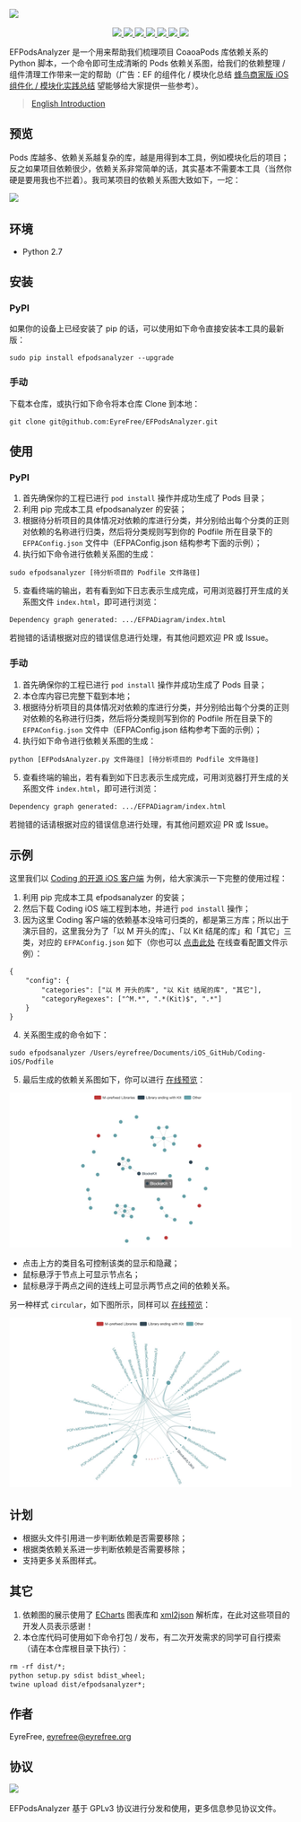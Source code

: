 ![](assets/headimage.png)

<p align="center">
    <a href="https://pypi.org/project/efpodsanalyzer/">
        <img src="https://badge.fury.io/py/efpodsanalyzer.svg">
    </a>
    <a href="https://www.python.org/">
        <img src="https://img.shields.io/badge/language-Python-2e6fa0.svg">
    </a>
    <a href="https://codebeat.co/projects/github-com-eyrefree-efpodsanalyzer-master">
        <img src="https://codebeat.co/badges/67a3cc17-24fb-4c3d-b94c-61e17eea08cc"/>
    </a>
    <a href="https://raw.githubusercontent.com/EyreFree/EFPodsAnalyzer/master/LICENSE">
        <img src="https://img.shields.io/badge/license-GPLv3-000000.svg">
    </a>
    <a href="https://twitter.com/EyreFree777">
        <img src="https://img.shields.io/badge/twitter-@EyreFree777-blue.svg?style=flat">
    </a>
    <a href="http://weibo.com/eyrefree777">
        <img src="https://img.shields.io/badge/weibo-@EyreFree-red.svg?style=flat">
    </a>
    <a href="https://raw.githubusercontent.com/EyreFree/EFQRCode/assets/icon/MadeWith%3C3.png">
        <img src="https://img.shields.io/badge/made%20with-%3C3-orange.svg">
    </a>
</p>

EFPodsAnalyzer 是一个用来帮助我们梳理项目 CoaoaPods 库依赖关系的 Python 脚本，一个命令即可生成清晰的 Pods 依赖关系图，给我们的依赖整理 / 组件清理工作带来一定的帮助（广告：EF 的组件化 / 模块化总结 [蜂鸟商家版 iOS 组件化 / 模块化实践总结](https://juejin.im/post/5a620cf5f265da3e36415764) 望能够给大家提供一些参考）。

> [English Introduction](/README.md)

## 预览

Pods 库越多、依赖关系越复杂的库，越是用得到本工具，例如模块化后的项目；反之如果项目依赖很少，依赖关系非常简单的话，其实基本不需要本工具（当然你硬是要用我也不拦着）。我司某项目的依赖关系图大致如下，一坨：

![](assets/overview.png)

## 环境

- Python 2.7

## 安装

### PyPI

如果你的设备上已经安装了 pip 的话，可以使用如下命令直接安装本工具的最新版：

```
sudo pip install efpodsanalyzer --upgrade
```

### 手动

下载本仓库，或执行如下命令将本仓库 Clone 到本地：

```
git clone git@github.com:EyreFree/EFPodsAnalyzer.git
```

## 使用

### PyPI

1. 首先确保你的工程已进行 `pod install` 操作并成功生成了 Pods 目录；
2. 利用 pip 完成本工具 efpodsanalyzer 的安装；
3. 根据待分析项目的具体情况对依赖的库进行分类，并分别给出每个分类的正则对依赖的名称进行归类，然后将分类规则写到你的 Podfile 所在目录下的 `EFPAConfig.json` 文件中（EFPAConfig.json 结构参考下面的示例）；
4. 执行如下命令进行依赖关系图的生成：

```
sudo efpodsanalyzer [待分析项目的 Podfile 文件路径]
```

5. 查看终端的输出，若有看到如下日志表示生成完成，可用浏览器打开生成的关系图文件 `index.html`，即可进行浏览：

```
Dependency graph generated: .../EFPADiagram/index.html
```

若抛错的话请根据对应的错误信息进行处理，有其他问题欢迎 PR 或 Issue。

### 手动

1. 首先确保你的工程已进行 `pod install` 操作并成功生成了 Pods 目录；
2. 本仓库内容已完整下载到本地；
3. 根据待分析项目的具体情况对依赖的库进行分类，并分别给出每个分类的正则对依赖的名称进行归类，然后将分类规则写到你的 Podfile 所在目录下的 `EFPAConfig.json` 文件中（EFPAConfig.json 结构参考下面的示例）；
4. 执行如下命令进行依赖关系图的生成：

```
python [EFPodsAnalyzer.py 文件路径] [待分析项目的 Podfile 文件路径]
```

5. 查看终端的输出，若有看到如下日志表示生成完成，可用浏览器打开生成的关系图文件 `index.html`，即可进行浏览：

```
Dependency graph generated: .../EFPADiagram/index.html
```

若抛错的话请根据对应的错误信息进行处理，有其他问题欢迎 PR 或 Issue。

## 示例

这里我们以 [Coding 的开源 iOS 客户端](https://github.com/Coding/Coding-iOS) 为例，给大家演示一下完整的使用过程：

1. 利用 pip 完成本工具 efpodsanalyzer 的安装；
2. 然后下载 Coding iOS 端工程到本地，并进行 `pod install` 操作；
3. 因为这里 Coding 客户端的依赖基本没啥可归类的，都是第三方库；所以出于演示目的，这里我分为了「以 M 开头的库」、「以 Kit 结尾的库」和「其它」三类，对应的 `EFPAConfig.json` 如下（你也可以 [点击此处](https://github.com/EyreFree/EFPodsAnalyzer/blob/master/efpodsanalyzer/EFPAConfig.json) 在线查看配置文件示例）：

```
{
    "config": {
        "categories": ["以 M 开头的库", "以 Kit 结尾的库", "其它"],
        "categoryRegexes": ["^M.*", ".*(Kit)$", ".*"]
    }
}
```

4. 关系图生成的命令如下：

```
sudo efpodsanalyzer /Users/eyrefree/Documents/iOS_GitHub/Coding-iOS/Podfile
```

5. 最后生成的依赖关系图如下，你可以进行 [在线预览](https://eyrefree.github.io/EFPodsAnalyzer/graph_force.html)：

![](assets/example.png)

- 点击上方的类目名可控制该类的显示和隐藏；
- 鼠标悬浮于节点上可显示节点名；
- 鼠标悬浮于两点之间的连线上可显示两节点之间的依赖关系。

另一种样式 `circular`，如下图所示，同样可以 [在线预览](https://eyrefree.github.io/EFPodsAnalyzer/graph_circular.html)：

![](assets/example_circular.png)

## 计划

- 根据头文件引用进一步判断依赖是否需要移除；
- 根据类依赖关系进一步判断依赖是否需要移除；
- 支持更多关系图样式。

## 其它

1. 依赖图的展示使用了 [ECharts](https://github.com/ecomfe/echarts) 图表库和 [xml2json](https://github.com/abdmob/x2js) 解析库，在此对这些项目的开发人员表示感谢！
2. 本仓库代码可使用如下命令打包 / 发布，有二次开发需求的同学可自行摸索（请在本仓库根目录下执行）：

```
rm -rf dist/*;
python setup.py sdist bdist_wheel;
twine upload dist/efpodsanalyzer*;
```

## 作者

EyreFree, eyrefree@eyrefree.org

## 协议

![](https://www.gnu.org/graphics/gplv3-127x51.png)

EFPodsAnalyzer 基于 GPLv3 协议进行分发和使用，更多信息参见协议文件。
